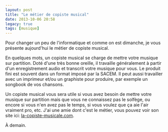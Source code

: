 ```yaml
---
layout: post
title: "Le métier de copiste musical"
date: 2013-10-06 20:58
legacy: true
tags: [musique]
---
```


Pour changer un peu de l'informatique et comme on est dimanche, je vous
présente aujourd'hui le métier de copiste musical.

<!-- more -->

En quelques mots, un copiste musical se charge de mettre votre musique sur
partition. Doté d'une très bonne oreille, il travaille généralement à partir
d'un enregistrement audio et transcrit votre musique pour vous. Le
produit fini est souvent dans un format imposé par la SACEM.
Il peut aussi travailler avec un imprimeur et/ou un graphiste pour
produire, par exemple un songbook de vos chansons.

Un copiste musical vous sera utile si vous avez besoin de mettre votre
musique sur partition mais que vous ne connaissez pas le solfège, ou encore
si vous n'en avez pas le temps, si vous voulez que ça aie l'air vraiment
pro, etc.
J'ai une amie dont c'est le métier, vous pouvez voir son site ici:
[la-copiste-musicale.com](http://www.la-copiste-musicale.com/).





À demain.

